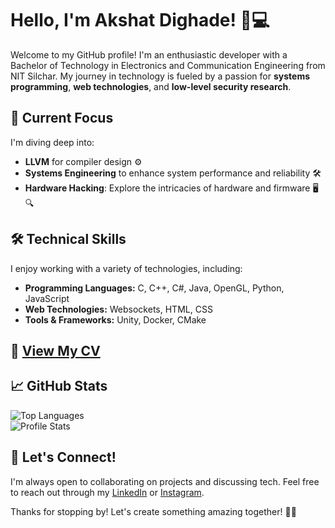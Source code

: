 # Hello, I'm Akshat Dighade! 👋💻

Welcome to my GitHub profile! I'm an enthusiastic developer with a Bachelor of Technology in Electronics and Communication Engineering from NIT Silchar. My journey in technology is fueled by a passion for **systems programming**, **web technologies**, and **low-level security research**.

## 🔭 Current Focus
I'm diving deep into:
- **LLVM** for compiler design ⚙️
- **Systems Engineering** to enhance system performance and reliability 🛠️
- **Hardware Hacking**: Explore the intricacies of hardware and firmware 🖥️🔍

## 🛠️ Technical Skills
I enjoy working with a variety of technologies, including:
- **Programming Languages:** C, C++, C#, Java, OpenGL, Python, JavaScript 
- **Web Technologies:** Websockets, HTML, CSS
- **Tools & Frameworks:** Unity, Docker, CMake

## 📂 [View My CV](https://drive.google.com/file/d/1-FlSDkdFRZjylwhIN5QNyaBzXw-p61hx/view?usp=drive_link)

## 📈 GitHub Stats
![Top Languages](https://github-readme-stats.vercel.app/api/top-langs/?username=Auth0x78&theme=blue-green)  
![Profile Stats](http://github-profile-summary-cards.vercel.app/api/cards/profile-details?username=Auth0x78&theme=2077)

## 🤝 Let's Connect!
I'm always open to collaborating on projects and discussing tech. Feel free to reach out through my [LinkedIn](https://www.linkedin.com/in/akshat-dighade/) or [Instagram](https://www.instagram.com/__aksst__/).

Thanks for stopping by! Let's create something amazing together! 🚀✨
